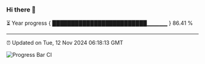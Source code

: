 ### Hi there 👋

⏳ Year progress { █████████████████████████▁▁▁▁▁ } 86.41 %

---

⏰ Updated on Tue, 12 Nov 2024 06:18:13 GMT

![Progress Bar CI](https://github.com/liununu/liununu/workflows/Progress%20Bar%20CI/badge.svg)
